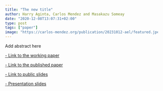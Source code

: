 ```yaml
---
title: "The new title"
author: Harry Aginta, Carlos Mendez and Masakazu Someay
date: "2020-12-08T13:07:31+02:00"
type: post
tags: ["paper"]
image: "https://carlos-mendez.org/publication/20231012-ael/featured.jpeg "
---
```



Add abstract here


[- Link to the working paper](https://carlos-mendez.rbind.io/pdf/manuscript-project2019L.pdf)


[- Link to the published paper](https://rsaiconnect.onlinelibrary.wiley.com/doi/10.1111/rsp3.12335)


[- Link to public slides](https://www.researchgate.net/publication/346786750_Regional_Convergence_and_Spatial_Dependence_across_Subnational_Regions_in_ASEAN_Evidence_from_Satellite_Nighttime_Light_Data_Motivation?channel=doi&linkId=5fd0ae8ea6fdcc697bef9431&showFulltext=true)


[- Presentation slides](https://project2019l-slides-jsrsai2020.netlify.app/)


